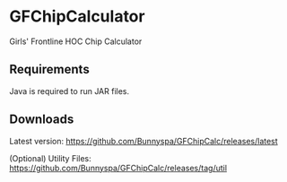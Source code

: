 # GFChipCalculator
Girls' Frontline HOC Chip Calculator

## Requirements
Java is required to run JAR files.


## Downloads
Latest version: https://github.com/Bunnyspa/GFChipCalc/releases/latest

(Optional) Utility Files: https://github.com/Bunnyspa/GFChipCalc/releases/tag/util
